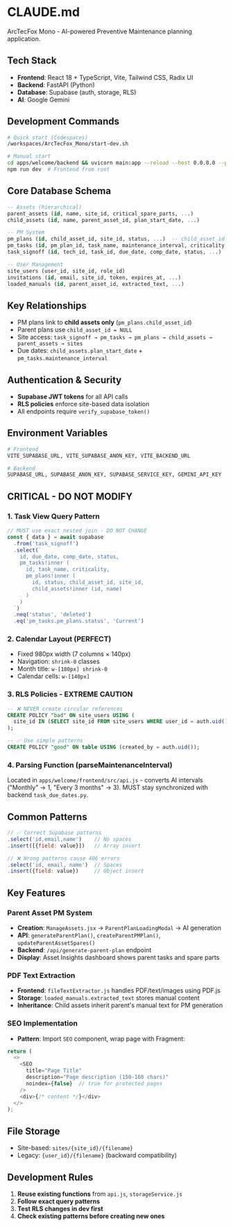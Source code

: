 # CLAUDE.md

ArcTecFox Mono - AI-powered Preventive Maintenance planning application.

## Tech Stack
- **Frontend**: React 18 + TypeScript, Vite, Tailwind CSS, Radix UI
- **Backend**: FastAPI (Python)
- **Database**: Supabase (auth, storage, RLS)
- **AI**: Google Gemini

## Development Commands
```bash
# Quick start (Codespaces)
/workspaces/ArcTecFox_Mono/start-dev.sh

# Manual start
cd apps/welcome/backend && uvicorn main:app --reload --host 0.0.0.0 --port 8000
npm run dev  # Frontend from root
```

## Core Database Schema
```sql
-- Assets (hierarchical)
parent_assets (id, name, site_id, critical_spare_parts, ...)
child_assets (id, name, parent_asset_id, plan_start_date, ...)

-- PM System
pm_plans (id, child_asset_id, site_id, status, ...)  -- child_asset_id = NULL for parent plans
pm_tasks (id, pm_plan_id, task_name, maintenance_interval, criticality, ...)
task_signoff (id, tech_id, task_id, due_date, comp_date, status, ...)

-- User Management
site_users (user_id, site_id, role_id)
invitations (id, email, site_id, token, expires_at, ...)
loaded_manuals (id, parent_asset_id, extracted_text, ...)
```

## Key Relationships
- PM plans link to **child assets only** (`pm_plans.child_asset_id`)
- Parent plans use `child_asset_id = NULL`
- Site access: `task_signoff → pm_tasks → pm_plans → child_assets → parent_assets → sites`
- Due dates: `child_assets.plan_start_date` + `pm_tasks.maintenance_interval`

## Authentication & Security
- **Supabase JWT tokens** for all API calls
- **RLS policies** enforce site-based data isolation
- All endpoints require `verify_supabase_token()`

## Environment Variables
```bash
# Frontend
VITE_SUPABASE_URL, VITE_SUPABASE_ANON_KEY, VITE_BACKEND_URL

# Backend  
SUPABASE_URL, SUPABASE_ANON_KEY, SUPABASE_SERVICE_KEY, GEMINI_API_KEY
```

## CRITICAL - DO NOT MODIFY

### 1. Task View Query Pattern
```javascript
// MUST use exact nested join - DO NOT CHANGE
const { data } = await supabase
  .from('task_signoff')
  .select(`
    id, due_date, comp_date, status,
    pm_tasks!inner (
      id, task_name, criticality,
      pm_plans!inner (
        id, status, child_asset_id, site_id,
        child_assets!inner (id, name)
      )
    )
  `)
  .neq('status', 'deleted')
  .eq('pm_tasks.pm_plans.status', 'Current')
```

### 2. Calendar Layout (PERFECT)
- Fixed 980px width (7 columns × 140px)
- Navigation: `shrink-0` classes
- Month title: `w-[180px] shrink-0`
- Calendar cells: `w-[140px]`

### 3. RLS Policies - EXTREME CAUTION
```sql
-- ❌ NEVER create circular references
CREATE POLICY "bad" ON site_users USING (
  site_id IN (SELECT site_id FROM site_users WHERE user_id = auth.uid()) -- CIRCULAR!
);

-- ✅ Use simple patterns
CREATE POLICY "good" ON table USING (created_by = auth.uid());
```

### 4. Parsing Function (parseMaintenanceInterval)
Located in `apps/welcome/frontend/src/api.js` - converts AI intervals ("Monthly" → 1, "Every 3 months" → 3). MUST stay synchronized with backend `task_due_dates.py`.

## Common Patterns
```javascript
// ✅ Correct Supabase patterns
.select('id,email,name')    // No spaces
.insert([{field: value}])   // Array insert

// ❌ Wrong patterns cause 406 errors
.select('id, email, name')  // Spaces
.insert({field: value})     // Object insert
```

## Key Features

### Parent Asset PM System
- **Creation**: `ManageAssets.jsx` → `ParentPlanLoadingModal` → AI generation
- **API**: `generateParentPlan()`, `createParentPMPlan()`, `updateParentAssetSpares()`
- **Backend**: `/api/generate-parent-plan` endpoint
- **Display**: Asset Insights dashboard shows parent tasks and spare parts

### PDF Text Extraction
- **Frontend**: `fileTextExtractor.js` handles PDF/text/images using PDF.js
- **Storage**: `loaded_manuals.extracted_text` stores manual content
- **Inheritance**: Child assets inherit parent's manual text for PM generation

### SEO Implementation
- **Pattern**: Import `SEO` component, wrap page with Fragment:
```javascript
return (
  <>
    <SEO 
      title="Page Title" 
      description="Page description (150-160 chars)"
      noindex={false}  // true for protected pages
    />
    <div>{/* content */}</div>
  </>
);
```

## File Storage
- Site-based: `sites/{site_id}/{filename}`
- Legacy: `{user_id}/{filename}` (backward compatibility)

## Development Rules
1. **Reuse existing functions** from `api.js`, `storageService.js`
2. **Follow exact query patterns** 
3. **Test RLS changes in dev first**
4. **Check existing patterns before creating new ones**